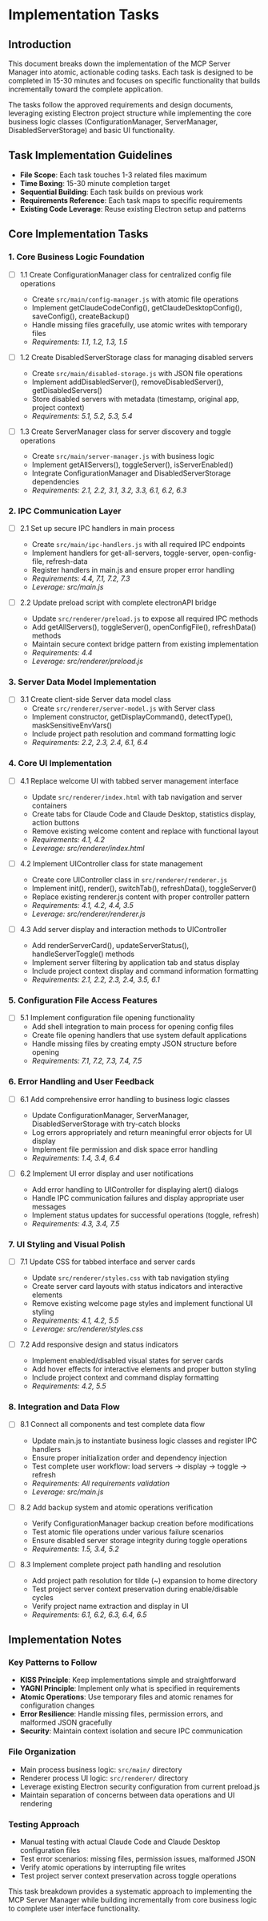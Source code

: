 # Implementation Tasks

## Introduction

This document breaks down the implementation of the MCP Server Manager into atomic, actionable coding tasks. Each task is designed to be completed in 15-30 minutes and focuses on specific functionality that builds incrementally toward the complete application.

The tasks follow the approved requirements and design documents, leveraging existing Electron project structure while implementing the core business logic classes (ConfigurationManager, ServerManager, DisabledServerStorage) and basic UI functionality.

## Task Implementation Guidelines

- **File Scope**: Each task touches 1-3 related files maximum
- **Time Boxing**: 15-30 minute completion target
- **Sequential Building**: Each task builds on previous work
- **Requirements Reference**: Each task maps to specific requirements
- **Existing Code Leverage**: Reuse existing Electron setup and patterns

## Core Implementation Tasks

### 1. Core Business Logic Foundation

- [ ] 1.1 Create ConfigurationManager class for centralized config file operations
  - Create `src/main/config-manager.js` with atomic file operations
  - Implement getClaudeCodeConfig(), getClaudeDesktopConfig(), saveConfig(), createBackup()
  - Handle missing files gracefully, use atomic writes with temporary files
  - _Requirements: 1.1, 1.2, 1.3, 1.5_

- [ ] 1.2 Create DisabledServerStorage class for managing disabled servers
  - Create `src/main/disabled-storage.js` with JSON file operations
  - Implement addDisabledServer(), removeDisabledServer(), getDisabledServers()
  - Store disabled servers with metadata (timestamp, original app, project context)
  - _Requirements: 5.1, 5.2, 5.3, 5.4_

- [ ] 1.3 Create ServerManager class for server discovery and toggle operations
  - Create `src/main/server-manager.js` with business logic
  - Implement getAllServers(), toggleServer(), isServerEnabled()
  - Integrate ConfigurationManager and DisabledServerStorage dependencies
  - _Requirements: 2.1, 2.2, 3.1, 3.2, 3.3, 6.1, 6.2, 6.3_

### 2. IPC Communication Layer

- [ ] 2.1 Set up secure IPC handlers in main process
  - Create `src/main/ipc-handlers.js` with all required IPC endpoints
  - Implement handlers for get-all-servers, toggle-server, open-config-file, refresh-data
  - Register handlers in main.js and ensure proper error handling
  - _Requirements: 4.4, 7.1, 7.2, 7.3_
  - _Leverage: src/main.js_

- [ ] 2.2 Update preload script with complete electronAPI bridge
  - Update `src/renderer/preload.js` to expose all required IPC methods
  - Add getAllServers(), toggleServer(), openConfigFile(), refreshData() methods
  - Maintain secure context bridge pattern from existing implementation
  - _Requirements: 4.4_
  - _Leverage: src/renderer/preload.js_

### 3. Server Data Model Implementation

- [ ] 3.1 Create client-side Server data model class
  - Create `src/renderer/server-model.js` with Server class
  - Implement constructor, getDisplayCommand(), detectType(), maskSensitiveEnvVars()
  - Include project path resolution and command formatting logic
  - _Requirements: 2.2, 2.3, 2.4, 6.1, 6.4_

### 4. Core UI Implementation

- [ ] 4.1 Replace welcome UI with tabbed server management interface
  - Update `src/renderer/index.html` with tab navigation and server containers
  - Create tabs for Claude Code and Claude Desktop, statistics display, action buttons
  - Remove existing welcome content and replace with functional layout
  - _Requirements: 4.1, 4.2_
  - _Leverage: src/renderer/index.html_

- [ ] 4.2 Implement UIController class for state management
  - Create core UIController class in `src/renderer/renderer.js`
  - Implement init(), render(), switchTab(), refreshData(), toggleServer()
  - Replace existing renderer.js content with proper controller pattern
  - _Requirements: 4.1, 4.2, 4.4, 3.5_
  - _Leverage: src/renderer/renderer.js_

- [ ] 4.3 Add server display and interaction methods to UIController
  - Add renderServerCard(), updateServerStatus(), handleServerToggle() methods
  - Implement server filtering by application tab and status display
  - Include project context display and command information formatting
  - _Requirements: 2.1, 2.2, 2.3, 2.4, 3.5, 6.1_

### 5. Configuration File Access Features

- [ ] 5.1 Implement configuration file opening functionality
  - Add shell integration to main process for opening config files
  - Create file opening handlers that use system default applications
  - Handle missing files by creating empty JSON structure before opening
  - _Requirements: 7.1, 7.2, 7.3, 7.4, 7.5_

### 6. Error Handling and User Feedback

- [ ] 6.1 Add comprehensive error handling to business logic classes
  - Update ConfigurationManager, ServerManager, DisabledServerStorage with try-catch blocks
  - Log errors appropriately and return meaningful error objects for UI display
  - Implement file permission and disk space error handling
  - _Requirements: 1.4, 3.4, 6.4_

- [ ] 6.2 Implement UI error display and user notifications
  - Add error handling to UIController for displaying alert() dialogs
  - Handle IPC communication failures and display appropriate user messages
  - Implement status updates for successful operations (toggle, refresh)
  - _Requirements: 4.3, 3.4, 7.5_

### 7. UI Styling and Visual Polish

- [ ] 7.1 Update CSS for tabbed interface and server cards
  - Update `src/renderer/styles.css` with tab navigation styling
  - Create server card layouts with status indicators and interactive elements
  - Remove existing welcome page styles and implement functional UI styling
  - _Requirements: 4.1, 4.2, 5.5_
  - _Leverage: src/renderer/styles.css_

- [ ] 7.2 Add responsive design and status indicators
  - Implement enabled/disabled visual states for server cards
  - Add hover effects for interactive elements and proper button styling
  - Include project context and command display formatting
  - _Requirements: 4.2, 5.5_

### 8. Integration and Data Flow

- [ ] 8.1 Connect all components and test complete data flow
  - Update main.js to instantiate business logic classes and register IPC handlers
  - Ensure proper initialization order and dependency injection
  - Test complete user workflow: load servers → display → toggle → refresh
  - _Requirements: All requirements validation_
  - _Leverage: src/main.js_

- [ ] 8.2 Add backup system and atomic operations verification
  - Verify ConfigurationManager backup creation before modifications
  - Test atomic file operations under various failure scenarios
  - Ensure disabled server storage integrity during toggle operations
  - _Requirements: 1.5, 3.4, 5.2_

- [ ] 8.3 Implement complete project path handling and resolution
  - Add project path resolution for tilde (~) expansion to home directory
  - Test project server context preservation during enable/disable cycles
  - Verify project name extraction and display in UI
  - _Requirements: 6.1, 6.2, 6.3, 6.4, 6.5_

## Implementation Notes

### Key Patterns to Follow
- **KISS Principle**: Keep implementations simple and straightforward
- **YAGNI Principle**: Implement only what is specified in requirements
- **Atomic Operations**: Use temporary files and atomic renames for configuration changes
- **Error Resilience**: Handle missing files, permission errors, and malformed JSON gracefully
- **Security**: Maintain context isolation and secure IPC communication

### File Organization
- Main process business logic: `src/main/` directory
- Renderer process UI logic: `src/renderer/` directory  
- Leverage existing Electron security configuration from current preload.js
- Maintain separation of concerns between data operations and UI rendering

### Testing Approach
- Manual testing with actual Claude Code and Claude Desktop configuration files
- Test error scenarios: missing files, permission issues, malformed JSON
- Verify atomic operations by interrupting file writes
- Test project server context preservation across toggle operations

This task breakdown provides a systematic approach to implementing the MCP Server Manager while building incrementally from core business logic to complete user interface functionality.